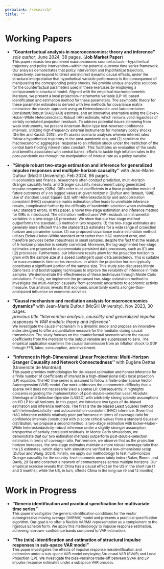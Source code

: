 ```yaml
---
permalink: /research/
title: ""
---
```



# Working Papers

* <b> “Counterfactual analysis in macroeconomics: theory and inference” </b> _sole author_, June 2024, 38 pages. (<b>Job Market Paper</b>) <br>
     <sub> This paper recasts two prominent macroeconomic counterfactuals—hypothetical trajectory and policy intervention—within the potential outcome time series framework. Our analysis demonstrates that policy intervention and hypothetical trajectory, respectively, correspond to direct and indirect dynamic causal effects, under the structural interpretation that hypothetical variable performance is the consequence of manipulating the corresponding policy shocks. We provide unique analytical solutions for the counterfactual parameters used in these exercises by employing a semiparametric structural model. Aligned with the empirical macroeconometric literature, we present a local projection-instrumental variable (LP-IV) based identification and estimation method for these parameters. The asymptotic theory for these parameter estimates is derived with two methods for covariance matrix estimation: the classic approach using an Heteroskedastic and Autocorrelation Consistent/Robust (HAC/HAR) estimate, and an innovative alternative using the Eicker–Huber–White Heteroskedastic Robust (HR) estimate, which remains valid regardless of serially correlated projection residuals. To address potential issues stemming from weak instruments, we present Anderson-Rubin type test-reversed confidence intervals. Utilizing high-frequency external instruments for monetary policy shocks (Gertler and Karadi, 2015), we (1) assess scenario analyses wherein interest rates follow a hypothetical trajectory in the post-pandemic era, and (2) scrutinize the macroeconomic aggregates' response to an inflation shock under the restriction of the central bank holding interest rates constant. This facilitates an evaluation of the costs and benefits associated with central banks' efforts to tackle high inflation rates in the post-pandemic era through the manipulation of interest rate as a policy variable. </sub>
     

* <b>‘‘Simple robust two-stage estimation and inference for generalized impulse responses and multiple-horizon causality’’</b> with Jean-Marie Dufour (McGill University). Feb 2024, 96 pages. <br>
    <sub> In economics and finance, researchers often conduct prediction, multi-horizon Granger causality tests, and Granger causality measurement using generalized impulse responses (GIRs). GIRs refer to all coefficients in a linear projection model of future outcomes of $y$ on lagged values at given horizon $h$ (Dufour and Renault, 1998). Use of standard Least Square (LS) with  Heteroskedasticity and autocorrelation consistent (HAC) covariance matrix estimation often leads to unreliable inference results, complicated further by the difficulty of bandwidth selection when estimating HAC standard errors. In this paper, a novel two-stage estimation and inference method for GIRs is introduced. The estimation method uses VAR residuals as instrumental variables in a two-stage LS procedure. We show that our two-stage method outperforms the standard LS method in two respects: (1) the two-stage estimates are generally more efficient than the standard LS estimates for a wide range of projection horizon and parameter space. (2) our proposed covariance matrix estimation method utilizes Eicker–Huber–White standard error rather than HAC standard error, and therefore provides better robustness in small samples, despite the fact that the residual of $h$-horizon projection is serially correlated. Moreover, the lag-augmented two-stage estimates are proposed to accommodate persistent data processes, such as I(1) and I(2) processes. Furthermore, our inference results allow for the projection horizon to grow with the sample size at a speed contingent upon data persistency. This is suitable for macroeconomic time series exercises, in which the projection horizon typically constitutes a significant portion of the sample size. This study also discusses Monte Carlo tests and bootstrapping techniques to improve the reliability of inference in finite samples. We demonstrate the effectiveness of these techniques through Monte Carlo simulations. Finally, we implement the proposed two-stage estimation method to investigate the multi-horizon causality from economic uncertainty to economic activity measure. Our analysis reveals that economic uncertainty exerts a longer-than-anticipated influence on economic activities.</sub>
    
  
* <b> “Causal mechanism and mediation analysis for macroeconomics dynamics”  </b> with Jean-Marie Dufour (McGill University). Nov 2023, 30 pages. <br>
        _previous title “Intervention analysis, causality and generalized impulse responses in VAR models: theory and inference”_ <br>
       <sub> We investigate the causal mechanism in a dynamic model and propose an innovative index designed to offer a quantitative measure for the mediator during causal transmission. The study focuses on the counterfactual scenario where the causal coefficients from the mediator to the output variable are suppressed to zero. The empirical application examines the causal transmission from an inflation shock to GDP through FFR, labor, consumption, and investment.   </sub>

* <b> ‘‘Inference in High-Dimensional Linear Projections: Multi-Horizon Granger Causality and Network Connectedness’’</b> with Eugène  Dettaa (Université de Montréal). <br> 
     <sub> This paper provides methodologies for de-biased estimation and honest inference for a finite number of coefficients of interest in a high-dimensional (HD) local projection (LP) equation. The HD time series is assumed to follow a finite-order sparse Vector Autoregression (VAR) model. Our work addresses the econometric difficulty that a sparse VAR does not necessarily yield a sparse LP. Consequently, it highlights concerns regarding the implementation of post-double-selection Least Absolute Shrinkage and Selection Operator (LASSO) with arbitrarily strong sparsity assumptions on HD LP for all horizons. In this paper, we introduce two types of de-biased estimation and inference methods. The first is the de-biased Least Squares method with heteroskedasticity- and autocorrelation-consistent (HAC) inference. Given that HAC inference exhibits relatively poor performance in terms of coverage ratio for confidence intervals constructed with $z$-score critical values from a standard Gaussian distribution, we propose a second method: a two-stage estimation with Eicker–Huber–White heteroskedasticity-robust inference under a slightly stronger assumption, irrespective of serially correlated residuals. In Monte Carlo simulations, we demonstrate that our two estimation methods outperform post-double-selection estimates in terms of coverage ratio. Furthermore, we observe that as the projection horizon increases, the two-stage estimates maintain a more robust coverage ratio than the LS estimates, which aligns with simulations verified in a low-dimensional setup (Dufour and Wang, 2024). Finally, we apply our methodology to test multi-horizon Granger causality for the country-level economic uncertainty index (Baker, Bloom, and Davis, 2016) and construct a network of connectedness across multiple horizons. Our empirical exercise reveals that China has a causal effect on the US in the short run (1 and 3 months), while the US, in turn, affects China in the long run (9 and 12 months).

# Work in Progress

* <b> “Generic identification and practical specification for multivariate time series” </b> <br>
   <sub> This paper investigates the generic identification conditions for the vector autoregressive moving average (VARMA) model and presents a practical specification algorithm. Our goal is to offer a flexible VARMA representation as a complement to the rigorous Echelon form. We apply this methodology to impulse response estimation, achieving narrower confidence bands compared to VAR estimation. </sub>

* <b> “The (mis)-identification and estimation of structural impulse responses in sub-space VAR model”</b> <br>
  <sub> This paper investigates the effects of impulse response misidentification and estimation under a sub-space VAR model employing Structural VAR (SVAR) and Local Projection (LP). We investigate the bias-variance trade-off between SVAR and LP impulse response estimates under a subspace VAR process. </sub>
